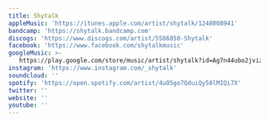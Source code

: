 ```yaml
---
title: Shytalk
appleMusic: 'https://itunes.apple.com/artist/shytalk/1248008941'
bandcamp: 'https://shytalk.bandcamp.com'
discogs: 'https://www.discogs.com/artist/5586850-Shytalk'
facebook: 'https://www.facebook.com/shytalkmusic'
googleMusic: >-
   https://play.google.com/store/music/artist/shytalk?id=Ag7n44ubo2jvizmwbw5ikziwf4q
instagram: 'https://www.instagram.com/_shytalk'
soundcloud: ''
spotify: 'https://open.spotify.com/artist/4uO5go7QduiQy50lMIQi7X'
twitter: ''
website: ''
youtube: ''
---
```

